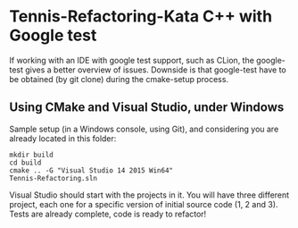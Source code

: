 # Tennis-Refactoring-Kata C++ with Google test

If working with an IDE with google test
support, such as CLion, the google-test gives a better overview
of issues. Downside is that google-test have to be obtained (by
git clone) during the cmake-setup process.

## Using CMake and Visual Studio, under Windows

Sample setup (in a Windows console, using Git), and considering
you are already located in this folder:

```
mkdir build
cd build
cmake .. -G "Visual Studio 14 2015 Win64"
Tennis-Refactoring.sln
```

Visual Studio should start with the projects in it.
You will have three different project, each one for a
specific version of initial source code (1, 2 and 3).
Tests are already complete, code is ready to refactor!
